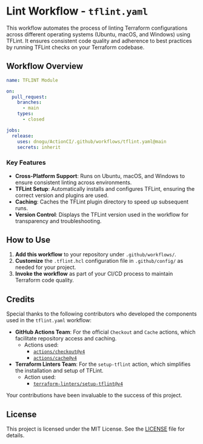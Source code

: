 # Lint Workflow - `tflint.yaml`

This workflow automates the process of linting Terraform configurations across different operating systems (Ubuntu, macOS, and Windows) using TFLint. It ensures consistent code quality and adherence to best practices by running TFLint checks on your Terraform codebase.

## Workflow Overview

```yaml
name: TFLINT Module

on:
  pull_request:
    branches:
      - main
    types:
      - closed

jobs:
  release:
    uses: dnogu/ActionCI/.github/workflows/tflint.yaml@main
    secrets: inherit

```
### Key Features

- **Cross-Platform Support**: Runs on Ubuntu, macOS, and Windows to ensure consistent linting across environments.
- **TFLint Setup**: Automatically installs and configures TFLint, ensuring the correct version and plugins are used.
- **Caching**: Caches the TFLint plugin directory to speed up subsequent runs.
- **Version Control**: Displays the TFLint version used in the workflow for transparency and troubleshooting.

## How to Use

1. **Add this workflow** to your repository under `.github/workflows/`.
2. **Customize** the `.tflint.hcl` configuration file in `.github/config/` as needed for your project.
3. **Invoke the workflow** as part of your CI/CD process to maintain Terraform code quality.

## Credits

Special thanks to the following contributors who developed the components used in the `tflint.yaml` workflow:

- **GitHub Actions Team**: For the official `Checkout` and `Cache` actions, which facilitate repository access and caching.
  - Actions used:
    - [`actions/checkout@v4`](https://github.com/actions/checkout)
    - [`actions/cache@v4`](https://github.com/actions/cache)
- **Terraform Linters Team**: For the `setup-tflint` action, which simplifies the installation and setup of TFLint.
  - Action used:
    - [`terraform-linters/setup-tflint@v4`](https://github.com/terraform-linters/setup-tflint)

Your contributions have been invaluable to the success of this project.

## License

This project is licensed under the MIT License. See the [LICENSE](../LICENSE) file for details.
